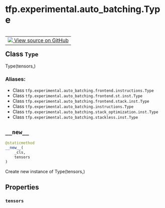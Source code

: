 <div itemscope itemtype="http://developers.google.com/ReferenceObject">
<meta itemprop="name" content="tfp.experimental.auto_batching.Type" />
<meta itemprop="path" content="Stable" />
<meta itemprop="property" content="tensors"/>
<meta itemprop="property" content="__new__"/>
</div>

# tfp.experimental.auto_batching.Type


<table class="tfo-notebook-buttons tfo-api" align="left">

<td>
  <a target="_blank" href="https://github.com/tensorflow/probability/blob/master/tensorflow_probability/python/experimental/auto_batching/instructions.py">
    <img src="https://www.tensorflow.org/images/GitHub-Mark-32px.png" />
    View source on GitHub
  </a>
</td></table>



## Class `Type`

Type(tensors,)



### Aliases:

* Class `tfp.experimental.auto_batching.frontend.instructions.Type`
* Class `tfp.experimental.auto_batching.frontend.st.inst.Type`
* Class `tfp.experimental.auto_batching.frontend.stack.inst.Type`
* Class `tfp.experimental.auto_batching.instructions.Type`
* Class `tfp.experimental.auto_batching.stack_optimization.inst.Type`
* Class `tfp.experimental.auto_batching.stackless.inst.Type`


<!-- Placeholder for "Used in" -->


<h2 id="__new__"><code>__new__</code></h2>

``` python
@staticmethod
__new__(
    _cls,
    tensors
)
```

Create new instance of Type(tensors,)




## Properties

<h3 id="tensors"><code>tensors</code></h3>






